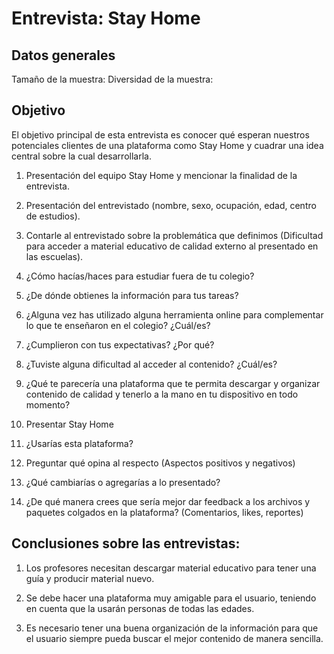 # Entrevista: Stay Home


## Datos generales
Tamaño de la muestra: 
Diversidad de la muestra:

## Objetivo

El objetivo principal de esta entrevista es conocer qué esperan nuestros potenciales clientes de una plataforma como Stay Home y cuadrar una idea central sobre la cual desarrollarla.

1. Presentación del equipo Stay Home y mencionar la finalidad de la entrevista.

2. Presentación del entrevistado (nombre, sexo, ocupación, edad, centro de estudios).

3. Contarle al entrevistado sobre la problemática que definimos (Dificultad para acceder a material educativo de calidad externo al presentado en las escuelas).

4. ¿Cómo hacías/haces para estudiar fuera de tu colegio?

5. ¿De dónde obtienes la información para tus tareas?

6. ¿Alguna vez has utilizado alguna herramienta online para complementar lo que te enseñaron en el colegio? ¿Cuál/es?

7. ¿Cumplieron con tus expectativas? ¿Por qué?

8. ¿Tuviste alguna dificultad al acceder al contenido? ¿Cuál/es?

9. ¿Qué te parecería una plataforma que te permita descargar y organizar contenido de calidad y tenerlo a la mano en tu dispositivo en todo momento?

10. Presentar Stay Home 

11. ¿Usarías esta plataforma?

12. Preguntar qué opina al respecto (Aspectos positivos y negativos)

13. ¿Qué cambiarías o agregarías a lo presentado?

14. ¿De qué manera crees que sería mejor dar feedback a los archivos y paquetes colgados en la plataforma? (Comentarios, likes, reportes)


## Conclusiones sobre las entrevistas:

1. Los profesores necesitan descargar material educativo para tener una guía y producir material nuevo.

2. Se debe hacer una plataforma muy amigable para el usuario, teniendo en cuenta que la usarán personas de todas las edades.

3. Es necesario tener una buena organización de la información para que el usuario siempre pueda buscar el mejor contenido de manera sencilla.

